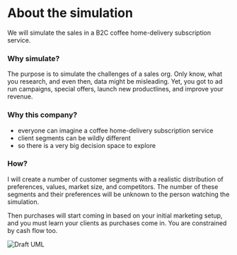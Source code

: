 # About the simulation
We will simulate the sales in a B2C coffee home-delivery subscription service. 

### Why simulate?
The purpose is to simulate the challenges of a sales org. Only know, what you research, and even then, data might be misleading. Yet, you got to ad run campaigns, special offers, launch new productlines, and improve your revenue.

### Why this company?
- everyone can imagine a coffee home-delivery subscription service
- client segments can be wildly different
- so there is a very big decision space to explore

### How?
I will create a number of customer segments with a realistic distribution of preferences, values, market size, and competitors. The number of these segments and their preferences will be unknown to the person watching the simulation.

Then purchases will start coming in based on your initial marketing setup, and you must learn your clients as purchases come in. You are constrained by cash flow too.


![Draft UML](https://www.plantuml.com/plantuml/png/RP91pzem38Rl-HKHz_w17IQojXCxmAPruiJ5Aov4IrFak1feuhylQMdSJzzteVRpKlTzBMy30_7OEwKQ1aQz1_g3hFyfhMTGNi5xT1DPMDrrsBAEvAaokz-6C1BAYqD_GxOyK4QR-iv87jp97u4i_7OODXg2he_gkJWeny13ZxJoy8EmGqBVOf1PNmZy-UHDrrbl-J7DCLz5DotRmK-uD1d_8dkve5ZwvZitfibYe85ewpjTraiOF4FBCdndeqcoBJXT0SFqbLqb-W7_Yd0GuIS616gl6HWFxX6ivDeFPtIvgx2r8SRuC5PZaccrseukYizf2JdL2-XFCIWIMr2nIIokvBMAfLMbIMNE-dhgOhn56ZCiteMeNPLUaH27QXQ5B8KkAE8vtFGx_r42BiKqi37lOidgvB1quQ8mNwDgedtfwkEwcn-9o9qkHQ9o1c_n-l3MGZwZBVhpsBl_)
